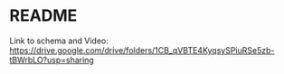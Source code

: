 # README

Link to schema and Video: https://drive.google.com/drive/folders/1CB_qVBTE4KyqsySPiuRSe5zb-tBWrbLO?usp=sharing

